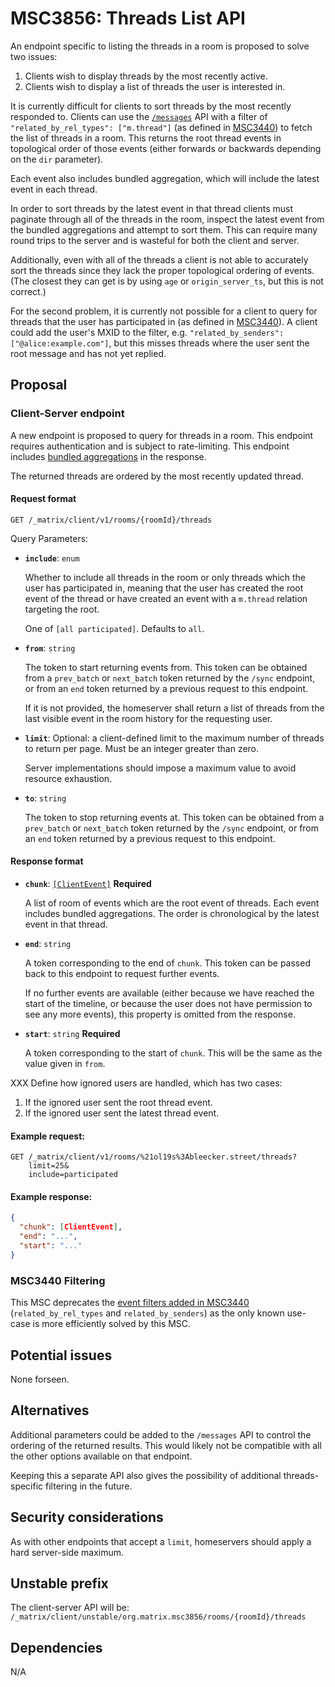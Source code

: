 # MSC3856: Threads List API

An endpoint specific to listing the threads in a room is proposed to solve two
issues:

1. Clients wish to display threads by the most recently active.
2. Clients wish to display a list of threads the user is interested in.

It is currently difficult for clients to sort threads by the most recently
responded to. Clients can use the [`/messages`](https://spec.matrix.org/v1.3/client-server-api/#get_matrixclientv3roomsroomidmessages)
API with a filter of `"related_by_rel_types": ["m.thread"]` (as defined in
[MSC3440](https://github.com/matrix-org/matrix-spec-proposals/blob/main/proposals/3440-threading-via-relations.md#fetch-all-threads-in-a-room))
to fetch the list of threads in a room. This returns the root thread events in
topological order of those events (either forwards or backwards depending on the
`dir` parameter).

Each event also includes bundled aggregation, which will include the latest
event in each thread.

In order to sort threads by the latest event in that thread clients must
paginate through all of the threads in the room, inspect the latest event from
the bundled aggregations and attempt to sort them. This can require many round
trips to the server and is wasteful for both the client and server.

Additionally, even with all of the threads a client is not able to accurately
sort the threads since they lack the proper topological ordering of events. (The
closest they can get is by using `age` or `origin_server_ts`, but this is not
correct.)

For the second problem, it is currently not possible for a client to query for
threads that the user has participated in (as defined in
[MSC3440](https://github.com/matrix-org/matrix-spec-proposals/blob/main/proposals/3440-threading-via-relations.md#event-format)).
A client could add the user's MXID to the filter, e.g. `"related_by_senders":["@alice:example.com"]`,
but this misses threads where the user sent the root message and has not yet replied.

## Proposal

### Client-Server endpoint

A new endpoint is proposed to query for threads in a room. This endpoint requires
authentication and is subject to rate-limiting. This endpoint includes
[bundled aggregations](https://spec.matrix.org/v1.3/client-server-api/#aggregations)
in the response.

The returned threads are ordered by the most recently updated thread.

#### Request format

```
GET /_matrix/client/v1/rooms/{roomId}/threads
```

Query Parameters:

* **`include`**: `enum`

  Whether to include all threads in the room or only threads which the user has
  participated in, meaning that the user has created the root event of the thread
  or have created an event with a `m.thread` relation targeting the root.

  One of `[all participated]`. Defaults to `all`.
* **`from`**: `string`

  The token to start returning events from. This token can be obtained from a
  `prev_batch` or `next_batch` token returned by the `/sync` endpoint, or from
  an `end` token returned by a previous request to this endpoint.

  If it is not provided, the homeserver shall return a list of threads from the
  last visible event in the room history for the requesting user.
* **`limit`**: Optional: a client-defined limit to the maximum
  number of threads to return per page. Must be an integer greater than zero.

  Server implementations should impose a maximum value to avoid resource
  exhaustion.
* **`to`**: `string`

  The token to stop returning events at. This token can be obtained from a
  `prev_batch` or `next_batch` token returned by the `/sync` endpoint, or from
  an `end` token returned by a previous request to this endpoint.

#### Response format

* **`chunk`**: [`[ClientEvent]`](https://spec.matrix.org/v1.3/client-server-api/#room-event-format) **Required**

  A list of room of events which are the root event of threads. Each event includes
  bundled aggregations. The order is chronological by the latest event in that thread.
* **`end`**: `string`

  A token corresponding to the end of `chunk`. This token can be passed back to
  this endpoint to request further events.

  If no further events are available (either because we have reached the start
  of the timeline, or because the user does not have permission to see any more
  events), this property is omitted from the response.
* **`start`**: `string` **Required**

  A token corresponding to the start of `chunk`. This will be the same as the
  value given in `from`.

XXX Define how ignored users are handled, which has two cases:

1. If the ignored user sent the root thread event.
2. If the ignored user sent the latest thread event.

#### Example request:

```
GET /_matrix/client/v1/rooms/%21ol19s%3Ableecker.street/threads?
    limit=25&
    include=participated
```

#### Example response:

```json
{
  "chunk": [ClientEvent],
  "end": "...",
  "start": "..."
}
```

### MSC3440 Filtering

This MSC deprecates the [event filters added in MSC3440](https://github.com/matrix-org/matrix-spec-proposals/blob/main/proposals/3440-threading-via-relations.md#fetch-all-threads-in-a-room)
(`related_by_rel_types` and `related_by_senders`) as the only known use-case is
more efficiently solved by this MSC.

## Potential issues

None forseen.

## Alternatives

Additional parameters could be added to the `/messages` API to control the ordering
of the returned results. This would likely not be compatible with all the other
options available on that endpoint.

Keeping this a separate API also gives the possibility of additional threads-specific
filtering in the future.

## Security considerations

As with other endpoints that accept a `limit`, homeservers should apply a hard
server-side maximum.

## Unstable prefix

The client-server API will be: `/_matrix/client/unstable/org.matrix.msc3856/rooms/{roomId}/threads`

## Dependencies

N/A
